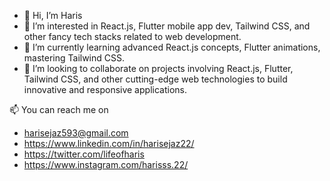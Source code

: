 - 👋 Hi, I’m Haris
- 👀 I’m interested in React.js, Flutter mobile app dev, Tailwind CSS, and other fancy tech stacks related to web development.
- 🌱 I’m currently learning advanced React.js concepts, Flutter animations, mastering Tailwind CSS.
- 💞️ I’m looking to collaborate on projects involving React.js, Flutter, Tailwind CSS, and other cutting-edge web technologies to build innovative and responsive applications.

📫 You can reach me on 
-   harisejaz593@gmail.com
-   https://www.linkedin.com/in/harisejaz22/
-   https://twitter.com/lifeofharis
-   https://www.instagram.com/harisss.22/
